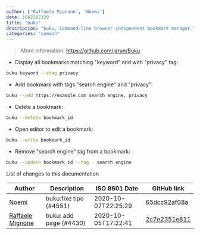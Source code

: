```yaml
---
author: ['Raffaele Mignone', 'Noemi']
date: 1602102329
title: "buku"
description: "buku, Command-line browser-independent bookmark manager."
categories: "common"
---
```

> More information: <https://github.com/jarun/Buku>.

- Display all bookmarks matching "keyword" and with "privacy" tag:

```bash
buku keyword --stag privacy
```

- Add bookmark with tags "search engine" and "privacy":

```bash
buku --add https://example.com search engine, privacy
```

- Delete a bookmark:

```bash
buku --delete bookmark_id
```

- Open editor to edit a bookmark:

```bash
buku --write bookmark_id
```

- Remove "search engine" tag from a bookmark:

```bash
buku --update bookmark_id --tag - search engine
```
List of changes to this documentation


Author | Description | ISO 8601 Date | GitHub link
------|-----|-----|-----
[Noemi](mailto:33022202+noemi3@users.noreply.github.com) | buku:fixe tipo (#4551) | 2020-10-07T22:25:29 | [65dcc92af08a](https://github.com/tldr-pages/tldr/commit/65dcc92af08a0d3064268df31068035a9dea7ad0)
[Raffaele Mignone](mailto:github@norangeb.it) | buku: add page (#4430) | 2020-10-05T17:22:41 | [2c7e2351e811](https://github.com/tldr-pages/tldr/commit/2c7e2351e811c3d4b638938ef59cd816d5eb0988)

